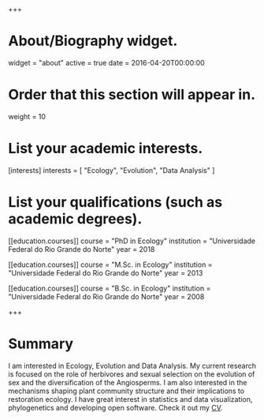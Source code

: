 +++
# About/Biography widget.
widget = "about"
active = true
date = 2016-04-20T00:00:00

# Order that this section will appear in.
weight = 10

# List your academic interests.
[interests]
  interests = [
    "Ecology",
    "Evolution",
    "Data Analysis"
  ]

# List your qualifications (such as academic degrees).
[[education.courses]]
  course = "PhD in Ecology"
  institution = "Universidade Federal do Rio Grande do Norte"
  year = 2018

[[education.courses]]
  course = "M.Sc. in Ecology"
  institution = "Universidade Federal do Rio Grande do Norte"
  year = 2013

[[education.courses]]
  course = "B.Sc. in Ecology"
  institution = "Universidade Federal do Rio Grande do Norte"
  year = 2008
 
+++

# Summary

I am interested in Ecology, Evolution and Data Analysis. My current research is focused on the role of herbivores and sexual selection on the evolution of sex and the diversification of the Angiosperms. I am also interested in the mechanisms shaping plant community structure and their implications to restoration ecology. I have great interest in statistics and data visualization, phylogenetics and developing open software. Check it out my [CV](https://github.com/paternogbc/my-cv-markdown/raw/master/cv-template.pdf).